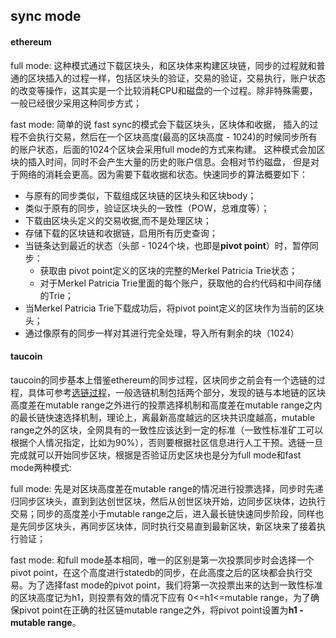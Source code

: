 ## sync mode

#### ethereum

full mode: 这种模式通过下载区块头，和区块体来构建区块链，同步的过程就和普通的区块插入的过程一样，包括区块头的验证，交易的验证，交易执行，账户状态的改变等操作，这其实是一个比较消耗CPU和磁盘的一个过程。除非特殊需要，一般已经很少采用这种同步方式；

fast mode: 简单的说 fast sync的模式会下载区块头，区块体和收据， 插入的过程不会执行交易，然后在一个区块高度(最高的区块高度 - 1024)的时候同步所有的账户状态，后面的1024个区块会采用full mode的方式来构建。 这种模式会加区块的插入时间，同时不会产生大量的历史的账户信息。会相对节约磁盘， 但是对于网络的消耗会更高。因为需要下载收据和状态。快速同步的算法概要如下：

- 与原有的同步类似，下载组成区块链的区块头和区块body；
- 类似于原有的同步，验证区块头的一致性（POW，总难度等）；
- 下载由区块头定义的交易收据,而不是处理区块；
- 存储下载的区块链和收据链，启用所有历史查询；
- 当链条达到最近的状态（头部 - 1024个块，也即是**pivot point**）时，暂停同步： 
  - 获取由 pivot point定义的区块的完整的Merkel Patricia Trie状态；
  - 对于Merkel Patricia Trie里面的每个账户，获取他的合约代码和中间存储的Trie；
- 当Merkel Patricia Trie下载成功后，将pivot point定义的区块作为当前的区块头；
- 通过像原有的同步一样对其进行完全处理，导入所有剩余的块（1024）

#### taucoin

taucoin的同步基本上借鉴ethereum的同步过程，区块同步之前会有一个选链的过程，具体可参考[选链过程](https://github.com/Tau-Coin/taucoin-ipfs-docs/blob/master/doc/selectchain.md)，一般选链机制包括两个部分，发现的链与本地链的区块高度差在mutable range之外进行的投票选择机制和高度差在mutable range之内的最长链快速选择机制，理论上，离最新高度越远的区块共识度越高，mutable range之外的区块，全网具有的一致性应该达到一定的标准（一致性标准矿工可以根据个人情况指定，比如为90%），否则要根据社区信息进行人工干预。选链一旦完成就可以开始同步区块，根据是否验证历史区块也是分为full mode和fast mode两种模式:

full mode: 先是对区块高度差在mutable range的情况进行投票选择，同步时先递归同步区块头，直到到达创世区块，然后从创世区块开始，边同步区块体，边执行交易；同步的高度差小于mutable range之后，进入最长链快速同步阶段，同样也是先同步区块头，再同步区块体，同时执行交易直到最新区块，新区块来了接着执行验证；

fast mode: 和full mode基本相同，唯一的区别是第一次投票同步时会选择一个pivot point，在这个高度进行statedb的同步，在此高度之后的区块都会执行交易。为了选择fast mode的pivot point，我们将第一次投票出来的达到一致性标准的区块高度记为h1，则投票有效的情况下应有 0<=h1<=mutable range，为了确保pivot point在正确的社区链mutable range之外，将pivot point设置为**h1 - mutable range**。